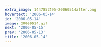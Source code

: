 ```yaml
---
extra_image: 1447852495-20060514after.png
hovertext: '2006-05-14'
id: '2006-05-14'
image: 20060514.gif
next: '2006-05-15'
prev: '2006-05-13'
title: '2006-05-14'
---
```

